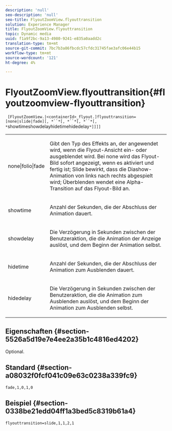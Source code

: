 ```yaml
---
description: 'null'
seo-description: 'null'
seo-title: FlyoutZoomView.flyouttransition
solution: Experience Manager
title: FlyoutZoomView.flyouttransition
topic: Dynamic media
uuid: f1a9f2bc-9a13-4980-9241-e835a0aadd2c
translation-type: tm+mt
source-git-commit: 7bc7b3a86fbcdc57cfdc31745fae3afc06e44b15
workflow-type: tm+mt
source-wordcount: '121'
ht-degree: 4%

---
```



# FlyoutZoomView.flyouttransition{#flyoutzoomview-flyouttransition}

` [FlyoutZoomView.|<containerId>_flyout.]flyouttransition=[none|slide|fade][, *``*[, *``*[, *``*[, *`showtimeshowdelayhidetimehidedelay`*]]]]`

<table id="table_AB421835D2454ECD8AA40DBFADBAC65F"> 
 <tbody> 
  <tr> 
   <td colname="col1"> <p> <span class="codeph"> <span class="varname"> none|folio|fade  </span> </span> </p> </td> 
   <td colname="col2"> <p> Gibt den Typ des Effekts an, der angewendet wird, wenn die Flyout-Ansicht ein- oder ausgeblendet wird. Bei <span class="codeph"> none </span> wird das Flyout-Bild sofort angezeigt, wenn es aktiviert und fertig ist; <span class="codeph"> Slide </span> bewirkt, dass die Diashow-Animation von links nach rechts abgespielt wird; <span class="codeph"> Überblenden </span> wendet eine Alpha-Transition auf das Flyout-Bild an. </p> </td> 
  </tr> 
  <tr> 
   <td colname="col1"> <p> <span class="codeph"> <span class="varname"> showtime  </span> </span> </p> </td> 
   <td colname="col2"> <p> Anzahl der Sekunden, die der Abschluss der Animation dauert. </p> </td> 
  </tr> 
  <tr> 
   <td colname="col1"> <p> <span class="codeph"> <span class="varname"> showdelay  </span> </span> </p> </td> 
   <td colname="col2"> <p> Die Verzögerung in Sekunden zwischen der Benutzeraktion, die die Animation der Anzeige auslöst, und dem Beginn der Animation selbst. </p> </td> 
  </tr> 
  <tr> 
   <td colname="col1"> <p> <span class="codeph"> <span class="varname"> hidetime  </span> </span> </p> </td> 
   <td colname="col2"> <p> Anzahl der Sekunden, die der Abschluss der Animation zum Ausblenden dauert. </p> </td> 
  </tr> 
  <tr> 
   <td colname="col1"> <p> <span class="codeph"> <span class="varname"> hidedelay  </span> </span> </p> </td> 
   <td colname="col2"> <p> Die Verzögerung in Sekunden zwischen der Benutzeraktion, die die Animation zum Ausblenden auslöst, und dem Beginn der Animation zum Ausblenden selbst. </p> </td> 
  </tr> 
 </tbody> 
</table>

## Eigenschaften {#section-5526a5d19e7e4ee2a35b1c4816ed4202}

Optional.

## Standard {#section-a08032f0fcf041c09e63c0238a339fc9}

`fade,1,0,1,0`

## Beispiel {#section-0338be21edd04ff1a3bed5c8319b61a4}

`flyouttransition=slide,1,1,2,1`
